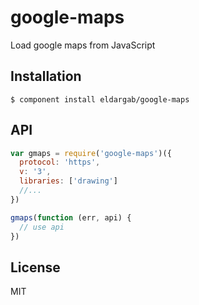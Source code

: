 
# google-maps

Load google maps from JavaScript

## Installation

```
$ component install eldargab/google-maps
```

## API

```javascript
var gmaps = require('google-maps')({
  protocol: 'https',
  v: '3',
  libraries: ['drawing']
  //...
})

gmaps(function (err, api) {
  // use api
})
```

## License

MIT
